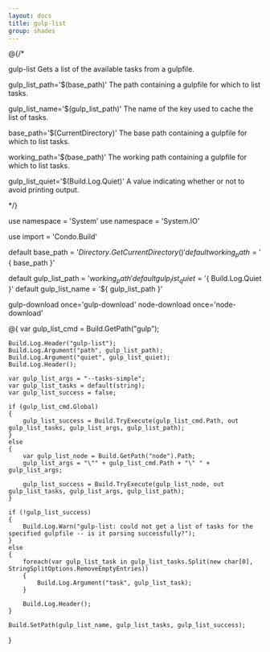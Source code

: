 ```yaml
---
layout: docs
title: gulp-list
group: shades
---
```


@{/*

gulp-list
    Gets a list of the available tasks from a gulpfile.

gulp_list_path='$(base_path)'
    The path containing a gulpfile for which to list tasks.

gulp_list_name='$(gulp_list_path)'
    The name of the key used to cache the list of tasks.

base_path='$(CurrentDirectory)'
    The base path containing a gulpfile for which to list tasks.

working_path='$(base_path)'
    The working path containing a gulpfile for which to list tasks.

gulp_list_quiet='$(Build.Log.Quiet)'
    A value indicating whether or not to avoid printing output.

*/}

use namespace = 'System'
use namespace = 'System.IO'

use import = 'Condo.Build'

default base_path           = '${ Directory.GetCurrentDirectory() }'
default working_path        = '${ base_path }'

default gulp_list_path      = '${ working_path }'
default gulp_list_quiet     = '${ Build.Log.Quiet }'
default gulp_list_name      = '${ gulp_list_path }'

gulp-download once='gulp-download'
node-download once='node-download'

@{
    var gulp_list_cmd = Build.GetPath("gulp");

    Build.Log.Header("gulp-list");
    Build.Log.Argument("path", gulp_list_path);
    Build.Log.Argument("quiet", gulp_list_quiet);
    Build.Log.Header();

    var gulp_list_args = "--tasks-simple";
    var gulp_list_tasks = default(string);
    var gulp_list_success = false;

    if (gulp_list_cmd.Global)
    {
        gulp_list_success = Build.TryExecute(gulp_list_cmd.Path, out gulp_list_tasks, gulp_list_args, gulp_list_path);
    }
    else
    {
        var gulp_list_node = Build.GetPath("node").Path;
        gulp_list_args = "\"" + gulp_list_cmd.Path + "\" " + gulp_list_args;

        gulp_list_success = Build.TryExecute(gulp_list_node, out gulp_list_tasks, gulp_list_args, gulp_list_path);
    }

    if (!gulp_list_success)
    {
        Build.Log.Warn("gulp-list: could not get a list of tasks for the specified gulpfile -- is it parsing successfully?");
    }
    else
    {
        foreach(var gulp_list_task in gulp_list_tasks.Split(new char[0], StringSplitOptions.RemoveEmptyEntries))
        {
            Build.Log.Argument("task", gulp_list_task);
        }

        Build.Log.Header();
    }

    Build.SetPath(gulp_list_name, gulp_list_tasks, gulp_list_success);
}